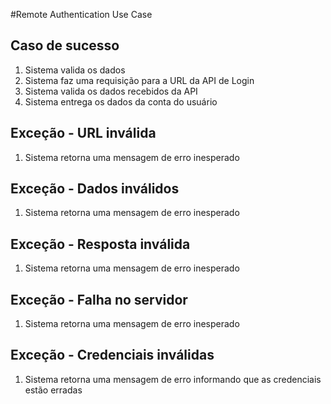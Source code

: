 #Remote Authentication Use Case

## Caso de sucesso
1. Sistema valida os dados
2. Sistema faz uma requisição para a URL da API de Login
3. Sistema valida os dados recebidos da API
4. Sistema entrega os dados da conta do usuário

## Exceção - URL inválida
1. Sistema retorna uma mensagem de erro inesperado

## Exceção - Dados inválidos
1. Sistema retorna uma mensagem de erro inesperado

## Exceção - Resposta inválida
1. Sistema retorna uma mensagem de erro inesperado

## Exceção - Falha no servidor
1. Sistema retorna uma mensagem de erro inesperado

## Exceção - Credenciais inválidas
1. Sistema retorna uma mensagem de erro informando que as credenciais estão erradas